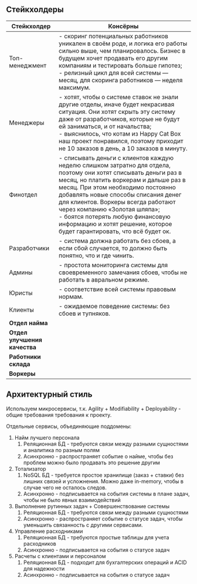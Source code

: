 ## Стейкхолдеры

| Стейкхолдер                  | Консёрны                                                     |
| ---------------------------- | ------------------------------------------------------------ |
| Топ-менеджмент               | - скоринг потенциальных работников уникален в своём роде, и логика его работы сильно выше, чем планировалось. Бизнес в будущем хочет продавать его другим компаниям и тестировать больше гипотез;<br />- релизный цикл для всей системы — месяц, для скоринга работников — неделя максимум. |
| Менеджеры                    | - хотят, чтобы о системе ставок не знали другие отделы, иначе будет некрасивая ситуация. Они хотят скрыть эту систему даже от разработчиков, которые не будут ей заниматься, и от начальства;<br />- выяснилось, что котам из Happy Cat Box наш проект понравился, поэтому приходит не 10 заказов в день, а 10 заказов в минуту. |
| Финотдел                     | - списывать деньги с клиентов каждую неделю слишком затратно для отдела, поэтому они хотят списывать деньги раз в месяц, но платить воркерам и дальше раз в месяц. При этом необходимо постоянно добавлять новые способы списания денег для клиентов. Воркеры всегда работают через компанию «Золотая шляпа»;<br />- боятся потерять любую финансовую информацию и хотят решение, которое будет гарантировать, что всё будет ок. |
| Разработчики                 | - система должна работать без сбоев, а если сбой случается, то должно быть понятно, что и где чинить. |
| Админы                       | - простота мониторинга системы для своевременного замечания сбоев, чтобы не работать в авральном режиме. |
| Юристы                       | - соответствие всей системы правовым нормам.                 |
| Клиенты                      | - ожидаемое поведение системы: без сбоев и тупняков.         |
| **Отдел найма**              |                                                              |
| **Отдел улучшения качества** |                                                              |
| **Работники склада**         |                                                              |
| **Воркеры**                  |                                                              |



## Архитектурный стиль

Используем микросервисы, т.к. Agility + Modifiability + Deployability - общие требования требования к проекту.

Отдельные сервисы, объединяющие поддомены:

1. Найм лучшего персонала
   1. Реляционная БД - требуются связи между разными сущностями и аналитика по разным полям
   2. Асинхронно - распространяет событие о найме, чтобы без проблем можно было продавать это решение другим
2. Тотализатор
   1. NoSQL БД - требуется простое хранилище (заказ + ставки) без лишних связей и усложнения. Можно даже in-memory, чтобы в случае чего не осталось следов.
   2. Асинхронно - подписывается на события системы в плане задач, чтобы не было явных взаимодействий
3. Выполнение рутинных задач + Совершенствование системы
   1. Реляционная БД - требуются связи между разными сущностями
   2. Асинхронно - распространяет событие о статусе задач, чтобы уменьшить связанность с другими сервисами.
4. Управление расходниками
   1. Реляционная БД - требуются простые таблицы для учета расходников
   2. Асинхронно - подписывается на события о статусе задач
5. Расчеты с клиентами и персоналом
   1. Реляционная БД - подходит для бухгалтерских операций и ACID для надежности
   2. Асинхронно - подписывается на события о статусе задач